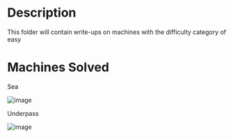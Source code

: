 # Description
This folder will contain write-ups on machines with the difficulty category of easy

# Machines Solved
  Sea

  ![image](https://github.com/user-attachments/assets/75c51bf5-80b6-478b-b71b-67b754023d0d)

  Underpass
 
  
  ![image](https://github.com/user-attachments/assets/bef65a8a-2633-4e15-833a-1bb9bdecc13d)
